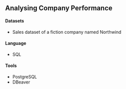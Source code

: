 ## Analysing Company Performance
#### Datasets
- Sales dataset of a fiction company named Northwind
#### Language
- SQL
#### Tools
- PostgreSQL
- DBeaver
